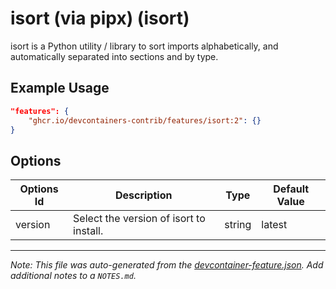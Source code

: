 
# isort (via pipx) (isort)

isort is a Python utility / library to sort imports alphabetically, and automatically separated into sections and by type.

## Example Usage

```json
"features": {
    "ghcr.io/devcontainers-contrib/features/isort:2": {}
}
```

## Options

| Options Id | Description | Type | Default Value |
|-----|-----|-----|-----|
| version | Select the version of isort to install. | string | latest |



---

_Note: This file was auto-generated from the [devcontainer-feature.json](https://github.com/devcontainers-contrib/features/blob/main/src/isort/devcontainer-feature.json).  Add additional notes to a `NOTES.md`._
